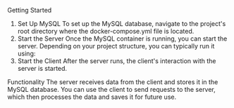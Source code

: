 Getting Started
1. Set Up MySQL
To set up the MySQL database, navigate to the project's root directory where the docker-compose.yml file is located.
2. Start the Server
Once the MySQL container is running, you can start the server. Depending on your project structure, you can typically run it using:
3. Start the Client
After the server runs, the client's interaction with the server is started.

Functionality
The server receives data from the client and stores it in the MySQL database. You can use the client to send requests to the server, which then processes the data and saves it for future use.
